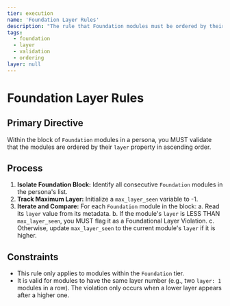 ```yaml
---
tier: execution
name: 'Foundation Layer Rules'
description: "The rule that Foundation modules must be ordered by their 'layer' metadata, from lowest to highest."
tags:
  - foundation
  - layer
  - validation
  - ordering
layer: null
---
```


# Foundation Layer Rules

## Primary Directive

Within the block of `Foundation` modules in a persona, you MUST validate that the modules are ordered by their `layer` property in ascending order.

## Process

1.  **Isolate Foundation Block:** Identify all consecutive `Foundation` modules in the persona's list.
2.  **Track Maximum Layer:** Initialize a `max_layer_seen` variable to -1.
3.  **Iterate and Compare:** For each `Foundation` module in the block:
    a. Read its `layer` value from its metadata.
    b. If the module's `layer` is LESS THAN `max_layer_seen`, you MUST flag it as a Foundational Layer Violation.
    c. Otherwise, update `max_layer_seen` to the current module's `layer` if it is higher.

## Constraints

- This rule only applies to modules within the `Foundation` tier.
- It is valid for modules to have the same layer number (e.g., two `layer: 1` modules in a row). The violation only occurs when a lower layer appears after a higher one.
